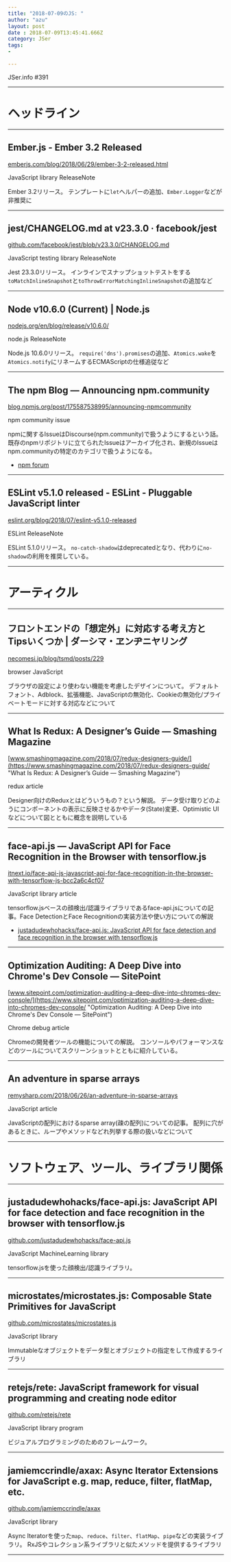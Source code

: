 ```yaml
---
title: "2018-07-09のJS: "
author: "azu"
layout: post
date : 2018-07-09T13:45:41.666Z
category: JSer
tags:
-

---
```


JSer.info #391

----

<h1 class="site-genre">ヘッドライン</h1>

----

## Ember.js - Ember 3.2 Released
[emberjs.com/blog/2018/06/29/ember-3-2-released.html](https://emberjs.com/blog/2018/06/29/ember-3-2-released.html "Ember.js - Ember 3.2 Released")
<p class="jser-tags jser-tag-icon"><span class="jser-tag">JavaScript</span> <span class="jser-tag">library</span> <span class="jser-tag">ReleaseNote</span></p>

Ember 3.2リリース。
テンプレートに`let`ヘルパーの追加、`Ember.Logger`などが非推奨に


----

## jest/CHANGELOG.md at v23.3.0 · facebook/jest
[github.com/facebook/jest/blob/v23.3.0/CHANGELOG.md](https://github.com/facebook/jest/blob/v23.3.0/CHANGELOG.md "jest/CHANGELOG.md at v23.3.0 · facebook/jest")
<p class="jser-tags jser-tag-icon"><span class="jser-tag">JavaScript</span> <span class="jser-tag">testing</span> <span class="jser-tag">library</span> <span class="jser-tag">ReleaseNote</span></p>

Jest 23.3.0リリース。
インラインでスナップショットテストをする`toMatchInlineSnapshot`と`toThrowErrorMatchingInlineSnapshot`の追加など


----

## Node v10.6.0 (Current) | Node.js
[nodejs.org/en/blog/release/v10.6.0/](https://nodejs.org/en/blog/release/v10.6.0/ "Node v10.6.0 (Current) | Node.js")
<p class="jser-tags jser-tag-icon"><span class="jser-tag">node.js</span> <span class="jser-tag">ReleaseNote</span></p>

Node.js 10.6.0リリース。
`require('dns').promises`の追加、`Atomics.wake`を`Atomics.notify`にリネームするECMAScriptの仕様追従など


----

## The npm Blog — Announcing npm.community
[blog.npmjs.org/post/175587538995/announcing-npmcommunity](https://blog.npmjs.org/post/175587538995/announcing-npmcommunity "The npm Blog — Announcing npm.community")
<p class="jser-tags jser-tag-icon"><span class="jser-tag">npm</span> <span class="jser-tag">community</span> <span class="jser-tag">issue</span></p>

npmに関するIssueはDiscourse(npm.community)で扱うようにするという話。
既存のnpmリポジトリに立てられたIssueはアーカイブ化され、新規のIssueはnpm.communityの特定のカテゴリで扱うようになる。

- [npm forum](https://npm.community/ "npm forum")

----

## ESLint v5.1.0 released - ESLint - Pluggable JavaScript linter
[eslint.org/blog/2018/07/eslint-v5.1.0-released](https://eslint.org/blog/2018/07/eslint-v5.1.0-released "ESLint v5.1.0 released - ESLint - Pluggable JavaScript linter")
<p class="jser-tags jser-tag-icon"><span class="jser-tag">ESLint</span> <span class="jser-tag">ReleaseNote</span></p>

ESLint 5.1.0リリース。
`no-catch-shadow`はdeprecatedとなり、代わりに`no-shadow`の利用を推奨している。


----
<h1 class="site-genre">アーティクル</h1>

----

## フロントエンドの「想定外」に対応する考え方とTipsいくつか | ダーシマ・ヱンヂニヤリング
[necomesi.jp/blog/tsmd/posts/229](https://necomesi.jp/blog/tsmd/posts/229 "フロントエンドの「想定外」に対応する考え方とTipsいくつか | ダーシマ・ヱンヂニヤリング")
<p class="jser-tags jser-tag-icon"><span class="jser-tag">browser</span> <span class="jser-tag">JavaScript</span></p>

ブラウザの設定により使わない機能を考慮したデザインについて。
デフォルトフォント、Adblock、拡張機能、JavaScriptの無効化、Cookieの無効化/プライベートモードに対する対応などについて


----

## What Is Redux: A Designer’s Guide — Smashing Magazine
[www.smashingmagazine.com/2018/07/redux-designers-guide/](https://www.smashingmagazine.com/2018/07/redux-designers-guide/ "What Is Redux: A Designer’s Guide — Smashing Magazine")
<p class="jser-tags jser-tag-icon"><span class="jser-tag">redux</span> <span class="jser-tag">article</span></p>

Designer向けのReduxとはどういうもの？という解説。
データ受け取りどのようにコンポーネントの表示に反映させるかやデータ(State)変更、Optimistic UIなどについて図とともに概念を説明している


----

## face-api.js — JavaScript API for Face Recognition in the Browser with tensorflow.js
[itnext.io/face-api-js-javascript-api-for-face-recognition-in-the-browser-with-tensorflow-js-bcc2a6c4cf07](https://itnext.io/face-api-js-javascript-api-for-face-recognition-in-the-browser-with-tensorflow-js-bcc2a6c4cf07 "face-api.js — JavaScript API for Face Recognition in the Browser with tensorflow.js")
<p class="jser-tags jser-tag-icon"><span class="jser-tag">JavaScript</span> <span class="jser-tag">library</span> <span class="jser-tag">article</span></p>

tensorflow.jsベースの顔検出/認識ライブラリであるface-api.jsについての記事。Face DetectionとFace Recognitionの実装方法や使い方についての解説

- [justadudewhohacks/face-api.js: JavaScript API for face detection and face recognition in the browser with tensorflow.js](https://github.com/justadudewhohacks/face-api.js "justadudewhohacks/face-api.js: JavaScript API for face detection and face recognition in the browser with tensorflow.js")

----

## Optimization Auditing: A Deep Dive into Chrome's Dev Console — SitePoint
[www.sitepoint.com/optimization-auditing-a-deep-dive-into-chromes-dev-console/](https://www.sitepoint.com/optimization-auditing-a-deep-dive-into-chromes-dev-console/ "Optimization Auditing: A Deep Dive into Chrome's Dev Console — SitePoint")
<p class="jser-tags jser-tag-icon"><span class="jser-tag">Chrome</span> <span class="jser-tag">debug</span> <span class="jser-tag">article</span></p>

Chromeの開発者ツールの機能についての解説。
コンソールやパフォーマンスなどのツールについてスクリーンショットとともに紹介している。


----

## An adventure in sparse arrays
[remysharp.com/2018/06/26/an-adventure-in-sparse-arrays](https://remysharp.com/2018/06/26/an-adventure-in-sparse-arrays "An adventure in sparse arrays")
<p class="jser-tags jser-tag-icon"><span class="jser-tag">JavaScript</span> <span class="jser-tag">article</span></p>

JavaScriptの配列におけるsparse array(疎の配列)についての記事。
配列に穴があるときに、ループやメソッドなどれ列挙する際の扱いなどについて


----
<h1 class="site-genre">ソフトウェア、ツール、ライブラリ関係</h1>

----

## justadudewhohacks/face-api.js: JavaScript API for face detection and face recognition in the browser with tensorflow.js
[github.com/justadudewhohacks/face-api.js](https://github.com/justadudewhohacks/face-api.js "justadudewhohacks/face-api.js: JavaScript API for face detection and face recognition in the browser with tensorflow.js")
<p class="jser-tags jser-tag-icon"><span class="jser-tag">JavaScript</span> <span class="jser-tag">MachineLearning</span> <span class="jser-tag">library</span></p>

tensorflow.jsを使った顔検出/認識ライブラリ。


----

## microstates/microstates.js: Composable State Primitives for JavaScript
[github.com/microstates/microstates.js](https://github.com/microstates/microstates.js "microstates/microstates.js: Composable State Primitives for JavaScript")
<p class="jser-tags jser-tag-icon"><span class="jser-tag">JavaScript</span> <span class="jser-tag">library</span></p>

Immutableなオブジェクトをデータ型とオブジェクトの指定をして作成するライブラリ


----

## retejs/rete: JavaScript framework for visual programming and creating node editor
[github.com/retejs/rete](https://github.com/retejs/rete "retejs/rete: JavaScript framework for visual programming and creating node editor")
<p class="jser-tags jser-tag-icon"><span class="jser-tag">JavaScript</span> <span class="jser-tag">library</span> <span class="jser-tag">program</span></p>

ビジュアルプログラミングのためのフレームワーク。


----

## jamiemccrindle/axax: Async Iterator Extensions for JavaScript e.g. map, reduce, filter, flatMap, etc.
[github.com/jamiemccrindle/axax](https://github.com/jamiemccrindle/axax "jamiemccrindle/axax: Async Iterator Extensions for JavaScript e.g. map, reduce, filter, flatMap, etc.")
<p class="jser-tags jser-tag-icon"><span class="jser-tag">JavaScript</span> <span class="jser-tag">library</span></p>

Async Iteratorを使った`map`、`reduce`、`filter`、`flatMap`、`pipe`などの実装ライブラリ。
RxJSやコレクション系ライブラリと似たメソッドを提供するライブラリ


----
